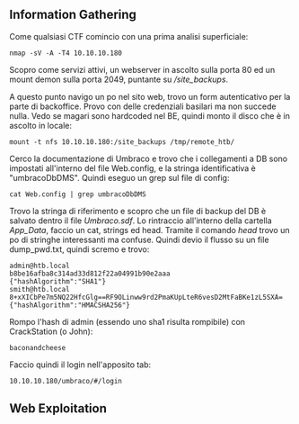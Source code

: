 ## Information Gathering

Come qualsiasi CTF comincio con una prima analisi superficiale:

```
nmap -sV -A -T4 10.10.10.180
```
Scopro come servizi attivi, un webserver in ascolto sulla porta 80 ed un mount demon sulla porta 2049, puntante su */site_backups*.

A questo punto navigo un po nel sito web, trovo un form autenticativo per la parte di backoffice. Provo con delle credenziali basilari ma non succede nulla. Vedo se magari sono hardcoded nel BE, quindi monto il disco che è in ascolto in locale:

```
mount -t nfs 10.10.10.180:/site_backups /tmp/remote_htb/
```

Cerco la documentazione di Umbraco e trovo che i collegamenti a DB sono impostati all'interno del file Web.config, e la stringa identificativa è "umbracoDbDMS". Quindi eseguo un grep sul file di config:

```
cat Web.config | grep umbracoDbDMS
```

Trovo la stringa di riferimento e scopro che un file di backup del DB è salvato dentro il file *Umbraco.sdf*. Lo rintraccio all'interno della cartella *App_Data*, faccio un cat, strings ed head. Tramite il comando *head* trovo un po di stringhe interessanti ma confuse. Quindi devio il flusso su un file dump_pwd.txt, quindi scremo e trovo:

```                                                                                                    
admin@htb.local
b8be16afba8c314ad33d812f22a04991b90e2aaa
{"hashAlgorithm":"SHA1"}
smith@htb.local
8+xXICbPe7m5NQ22HfcGlg==RF9OLinww9rd2PmaKUpLteR6vesD2MtFaBKe1zL5SXA=
{"hashAlgorithm":"HMACSHA256"}
```

Rompo l'hash di admin (essendo uno sha1 risulta rompibile) con CrackStation (o John):
```
baconandcheese
```
Faccio quindi il login nell'apposito tab:
```
10.10.10.180/umbraco/#/login
```

## Web Exploitation
